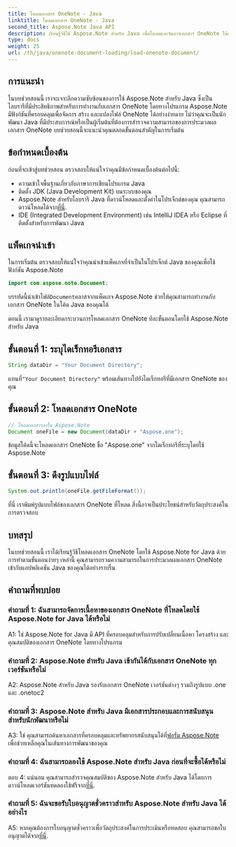 ```yaml
---
title: โหลดเอกสาร OneNote - Java
linktitle: โหลดเอกสาร OneNote - Java
second_title: Aspose.Note Java API
description: เรียนรู้วิธีใช้ Aspose.Note สำหรับ Java เพื่อโหลดและจัดการเอกสาร OneNote ได้อย่างง่ายดาย บทช่วยสอนที่ครอบคลุมสำหรับนักพัฒนา Java
type: docs
weight: 25
url: /th/java/onenote-document-loading/load-onenote-document/
---
```

## การแนะนำ

ในบทช่วยสอนนี้ เราจะเจาะลึกความซับซ้อนของการใช้ Aspose.Note สำหรับ Java ซึ่งเป็นไลบรารีที่มีประสิทธิภาพสำหรับการทำงานกับเอกสาร OneNote โดยทางโปรแกรม Aspose.Note มีฟังก์ชันที่ครอบคลุมเพื่อจัดการ สร้าง และแปลงไฟล์ OneNote ได้อย่างง่ายดาย ไม่ว่าคุณจะเป็นนักพัฒนา Java ที่มีประสบการณ์หรือเป็นผู้เริ่มต้นที่ต้องการสำรวจความสามารถของการประมวลผลเอกสาร OneNote บทช่วยสอนนี้จะแนะนำคุณตลอดขั้นตอนสำคัญในการเริ่มต้น

## ข้อกำหนดเบื้องต้น

ก่อนที่จะเข้าสู่บทช่วยสอน ตรวจสอบให้แน่ใจว่าคุณมีข้อกำหนดเบื้องต้นต่อไปนี้:

- ความเข้าใจพื้นฐานเกี่ยวกับภาษาการเขียนโปรแกรม Java
- ติดตั้ง JDK (Java Development Kit) บนระบบของคุณ
-  Aspose.Note สำหรับไลบรารี Java ที่ดาวน์โหลดและตั้งค่าในโปรเจ็กต์ของคุณ คุณสามารถดาวน์โหลดได้จาก[ที่นี่](https://releases.aspose.com/note/java/).
- IDE (Integrated Development Environment) เช่น IntelliJ IDEA หรือ Eclipse ที่ติดตั้งสำหรับการพัฒนา Java

## แพ็คเกจนำเข้า

ในการเริ่มต้น ตรวจสอบให้แน่ใจว่าคุณนำเข้าแพ็คเกจที่จำเป็นในโปรเจ็กต์ Java ของคุณเพื่อใช้ฟังก์ชัน Aspose.Note

```java
import com.aspose.note.Document;
```

 บรรทัดนี้นำเข้าไฟล์`Document`คลาสจากแพ็คเกจ Aspose.Note ช่วยให้คุณสามารถทำงานกับเอกสาร OneNote ในโค้ด Java ของคุณได้

ตอนนี้ เรามาดูรายละเอียดกระบวนการโหลดเอกสาร OneNote ทีละขั้นตอนโดยใช้ Aspose.Note สำหรับ Java

## ขั้นตอนที่ 1: ระบุไดเร็กทอรีเอกสาร

```java
String dataDir = "Your Document Directory";
```

 แทนที่`"Your Document Directory"` พร้อมเส้นทางไปยังไดเร็กทอรีที่มีเอกสาร OneNote ของคุณ

## ขั้นตอนที่ 2: โหลดเอกสาร OneNote

```java
// โหลดเอกสารลงใน Aspose.Note
Document oneFile = new Document(dataDir + "Aspose.one");
```

ข้อมูลโค้ดนี้จะโหลดเอกสาร OneNote ชื่อ "Aspose.one" จากไดเร็กทอรีที่ระบุโดยใช้ Aspose.Note

## ขั้นตอนที่ 3: ดึงรูปแบบไฟล์

```java
System.out.println(oneFile.getFileFormat());
```

ที่นี่ เราพิมพ์รูปแบบไฟล์ของเอกสาร OneNote ที่โหลด สิ่งนี้อาจเป็นประโยชน์สำหรับวัตถุประสงค์ในการตรวจสอบ

## บทสรุป

ในบทช่วยสอนนี้ เราได้เรียนรู้วิธีโหลดเอกสาร OneNote โดยใช้ Aspose.Note for Java ด้วยการทำตามขั้นตอนง่ายๆ เหล่านี้ คุณสามารถรวมความสามารถในการประมวลผลเอกสาร OneNote เข้ากับแอปพลิเคชัน Java ของคุณได้อย่างราบรื่น

## คำถามที่พบบ่อย

### คำถามที่ 1: ฉันสามารถจัดการเนื้อหาของเอกสาร OneNote ที่โหลดโดยใช้ Aspose.Note for Java ได้หรือไม่

A1: ใช่ Aspose.Note for Java มี API ที่ครอบคลุมสำหรับการปรับเปลี่ยนเนื้อหา โครงสร้าง และคุณสมบัติของเอกสาร OneNote โดยทางโปรแกรม

### คำถามที่ 2: Aspose.Note สำหรับ Java เข้ากันได้กับเอกสาร OneNote ทุกเวอร์ชันหรือไม่

A2: Aspose.Note สำหรับ Java รองรับเอกสาร OneNote เวอร์ชันต่างๆ รวมถึงรูปแบบ .one และ .onetoc2

### คำถามที่ 3: Aspose.Note สำหรับ Java มีเอกสารประกอบและการสนับสนุนสำหรับนักพัฒนาหรือไม่

 A3: ใช่ คุณสามารถค้นหาเอกสารที่ครอบคลุมและทรัพยากรสนับสนุนได้ที่[ฟอรั่ม Aspose.Note](https://forum.aspose.com/c/note/28) เพื่อช่วยเหลือคุณในเส้นทางการพัฒนาของคุณ

### คำถามที่ 4: ฉันสามารถลองใช้ Aspose.Note สำหรับ Java ก่อนที่จะซื้อได้หรือไม่

 ตอบ 4: แน่นอน คุณสามารถสำรวจคุณสมบัติของ Aspose.Note สำหรับ Java ได้โดยการดาวน์โหลดเวอร์ชันทดลองใช้ฟรีจาก[ที่นี่](https://releases.aspose.com/).

### คำถามที่ 5: ฉันจะขอรับใบอนุญาตชั่วคราวสำหรับ Aspose.Note สำหรับ Java ได้อย่างไร

 A5: หากคุณต้องการใบอนุญาตชั่วคราวเพื่อวัตถุประสงค์ในการประเมินหรือทดสอบ คุณสามารถขอใบอนุญาตได้จาก[ที่นี่](https://purchase.aspose.com/temporary-license/).
